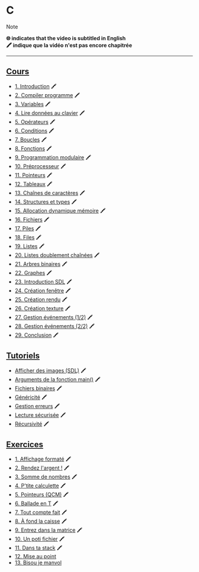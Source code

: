 # C

> [!NOTE]
> **🌐 indicates that the video is subtitled in English**<br>
> **🖍 indique que la vidéo n'est pas encore chapitrée**

---

## [Cours](https://www.youtube.com/playlist?list=PLrSOXFDHBtfEh6PCE39HERGgbbaIHhy4j)

+ [1. Introduction](https://www.youtube.com/watch?v=90hGCMC3Chc) 🖍
+ [2. Compiler programme](https://www.youtube.com/watch?v=6E-zrVV2tSg) 🖍
+ [3. Variables](https://www.youtube.com/watch?v=kKeGTDyvi1o) 🖍
+ [4. Lire données au clavier](https://www.youtube.com/watch?v=I9xlZGDMfrw) 🖍
+ [5. Opérateurs](https://www.youtube.com/watch?v=imc6C96-TW8) 🖍
+ [6. Conditions](https://www.youtube.com/watch?v=_MP8yZjQCgk) 🖍
+ [7. Boucles](https://www.youtube.com/watch?v=in-XJLbQ1iY) 🖍
+ [8. Fonctions](https://www.youtube.com/watch?v=TT2RbNKr4aU) 🖍
+ [9. Programmation modulaire](https://www.youtube.com/watch?v=tXgSx9MkVjs) 🖍
+ [10. Préprocesseur](https://www.youtube.com/watch?v=L8q1wJ8z7Ts) 🖍
+ [11. Pointeurs](https://www.youtube.com/watch?v=Qra-0U_jEKs) 🖍
+ [12. Tableaux](https://www.youtube.com/watch?v=6nkUWnCoRp4) 🖍
+ [13. Chaînes de caractères](https://www.youtube.com/watch?v=tDE4FNCcP0k) 🖍
+ [14. Structures et types](https://www.youtube.com/watch?v=1Kmq-9knIUY) 🖍
+ [15. Allocation dynamique mémoire](https://www.youtube.com/watch?v=71QV6fFl_bk) 🖍
+ [16. Fichiers](https://www.youtube.com/watch?v=j1lHUmwnmA0) 🖍
+ [17. Piles](https://www.youtube.com/watch?v=zERZNLuxtyU) 🖍
+ [18. Files](https://www.youtube.com/watch?v=OV8f1hRsNP4) 🖍
+ [19. Listes](https://www.youtube.com/watch?v=FmaNOdbngLc) 🖍
+ [20. Listes doublement chaînées](https://www.youtube.com/watch?v=589GpRJ6VFo) 🖍
+ [21. Arbres binaires](https://www.youtube.com/watch?v=x56yrmgx5B4) 🖍
+ [22. Graphes](https://www.youtube.com/watch?v=T5MU8NDMMj4) 🖍
+ [23. Introduction SDL](https://www.youtube.com/watch?v=Lwx9rSgwoDg) 🖍
+ [24. Création fenêtre](https://www.youtube.com/watch?v=yX05p3FUmEA) 🖍
+ [25. Création rendu](https://www.youtube.com/watch?v=Afov4ZokaOA) 🖍
+ [26. Création texture](https://www.youtube.com/watch?v=IF99v5_uHEY) 🖍
+ [27. Gestion événements (1/2)](https://www.youtube.com/watch?v=k7ZkeqrbnwA) 🖍
+ [28. Gestion événements (2/2)](https://www.youtube.com/watch?v=oY-xietZTig) 🖍
+ [29. Conclusion](https://www.youtube.com/watch?v=eTxODY-dkDI) 🖍

## [Tutoriels](https://www.youtube.com/playlist?list=PLrSOXFDHBtfECGo-do0Xf6o3fjc8Rta5N)

+ [Afficher des images (SDL)](https://www.youtube.com/watch?v=ZJrXO8hKpS8) 🖍
+ [Arguments de la fonction main()](https://www.youtube.com/watch?v=sy7VBahyBLI) 🖍
+ [Fichiers binaires](https://www.youtube.com/watch?v=_Z39xKbRd2E) 🖍
+ [Généricité](https://www.youtube.com/watch?v=v19K2jHXsQk) 🖍
+ [Gestion erreurs](https://www.youtube.com/watch?v=lzzXNRK7Khw) 🖍
+ [Lecture sécurisée](https://www.youtube.com/watch?v=dbUDyMtFFlc) 🖍
+ [Récursivité](https://www.youtube.com/watch?v=3XyKY9BKVN0) 🖍

## [Exercices](https://www.youtube.com/playlist?list=PLrSOXFDHBtfF6lXQpJ4hBha76DsQufiEQ)

+ [1. Affichage formaté](https://www.youtube.com/watch?v=JpKaxVCjAMw) 🖍
+ [2. Rendez l'argent !](https://www.youtube.com/watch?v=OQP3kgexXtU) 🖍
+ [3. Somme de nombres](https://www.youtube.com/watch?v=aXHroKdj_mI) 🖍
+ [4. P'tite calculette](https://www.youtube.com/watch?v=CTuqMr6F59Q) 🖍
+ [5. Pointeurs (QCM)](https://www.youtube.com/watch?v=BZXkTNPWHRQ) 🖍
+ [6. Ballade en T](https://www.youtube.com/watch?v=udgS8xh_FD8) 🖍
+ [7. Tout compte fait](https://www.youtube.com/watch?v=W1cNlw2H2xg) 🖍
+ [8. À fond la caisse](https://www.youtube.com/watch?v=cY79sEvkEQc) 🖍
+ [9. Entrez dans la matrice](https://www.youtube.com/watch?v=M_GufgQqztA) 🖍
+ [10. Un poti fichier](https://www.youtube.com/watch?v=7MzC5MIGyEs) 🖍
+ [11. Dans ta stack](https://www.youtube.com/watch?v=yBaaLPBsRPM) 🖍
+ [12. Mise au point](https://www.youtube.com/watch?v=Y4BN9pO_isY)
+ [13. Bisou je manvol](https://www.youtube.com/watch?v=ahlKl7Svn1Y)
